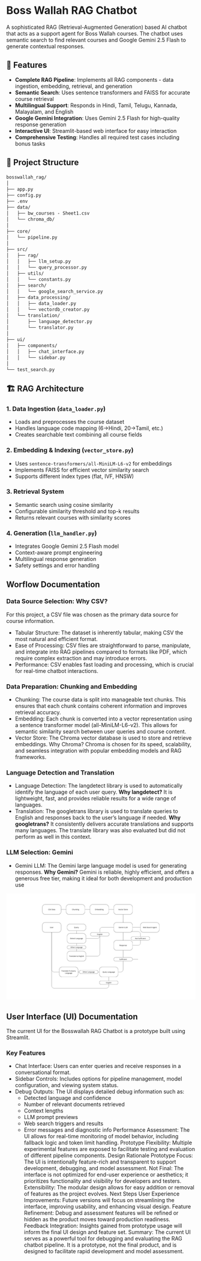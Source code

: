 # Boss Wallah RAG Chatbot

A sophisticated RAG (Retrieval-Augmented Generation) based AI chatbot that acts as a support agent for Boss Wallah courses. The chatbot uses semantic search to find relevant courses and Google Gemini 2.5 Flash to generate contextual responses.

## 🚀 Features

- **Complete RAG Pipeline**: Implements all RAG components - data ingestion, embedding, retrieval, and generation
- **Semantic Search**: Uses sentence transformers and FAISS for accurate course retrieval
- **Multilingual Support**: Responds in Hindi, Tamil, Telugu, Kannada, Malayalam, and English
- **Google Gemini Integration**: Uses Gemini 2.5 Flash for high-quality response generation
- **Interactive UI**: Streamlit-based web interface for easy interaction
- **Comprehensive Testing**: Handles all required test cases including bonus tasks

## 📁 Project Structure

```
bosswallah_rag/
│
├── app.py
├── config.py
├── .env
├── data/
│   ├── bw_courses - Sheet1.csv
│   └── chroma_db/
│
├── core/
│   └── pipeline.py
│
├── src/
│   ├── rag/
│   │   ├── llm_setup.py
│   │   └── query_processor.py
│   ├── utils/
│   │   └── constants.py
│   ├── search/
│   │   └── google_search_service.py
│   ├── data_processing/
│   │   ├── data_loader.py
│   │   └── vectordb_creator.py
│   └── translation/
│       ├── language_detector.py
│       └── translator.py
│
├── ui/
│   ├── components/
│   │   ├── chat_interface.py
│   │   └── sidebar.py
│
└── test_search.py
```

## 🏗️ RAG Architecture

### 1. Data Ingestion (`data_loader.py`)
- Loads and preprocesses the course dataset
- Handles language code mapping (6→Hindi, 20→Tamil, etc.)
- Creates searchable text combining all course fields

### 2. Embedding & Indexing (`vector_store.py`)
- Uses `sentence-transformers/all-MiniLM-L6-v2` for embeddings
- Implements FAISS for efficient vector similarity search
- Supports different index types (flat, IVF, HNSW)

### 3. Retrieval System
- Semantic search using cosine similarity
- Configurable similarity threshold and top-k results
- Returns relevant courses with similarity scores

### 4. Generation (`llm_handler.py`)
- Integrates Google Gemini 2.5 Flash model
- Context-aware prompt engineering
- Multilingual response generation
- Safety settings and error handling

## Worflow Documentation

### Data Source Selection: Why CSV?
For this project, a CSV file was chosen as the primary data source for course information.

- Tabular Structure: The dataset is inherently tabular, making CSV the most natural and efficient format.
- Ease of Processing: CSV files are straightforward to parse, manipulate, and integrate into RAG pipelines compared to formats like PDF, which require complex extraction and may introduce errors.
- Performance: CSV enables fast loading and processing, which is crucial for real-time chatbot interactions.

### Data Preparation: Chunking and Embedding
- Chunking:
The course data is split into manageable text chunks. This ensures that each chunk contains coherent information and improves retrieval accuracy.
- Embedding:
Each chunk is converted into a vector representation using a sentence transformer model (all-MiniLM-L6-v2).
This allows for semantic similarity search between user queries and course content.
- Vector Store:
The Chroma vector database is used to store and retrieve embeddings.
Why Chroma?
Chroma is chosen for its speed, scalability, and seamless integration with popular embedding models and RAG frameworks.

### Language Detection and Translation
- Language Detection:
The langdetect library is used to automatically identify the language of each user query.
**Why langdetect?**
It is lightweight, fast, and provides reliable results for a wide range of languages.
- Translation:
The googletrans library is used to translate queries to English and responses back to the user’s language if needed.
**Why googletrans?**
It consistently delivers accurate translations and supports many languages.
The translate library was also evaluated but did not perform as well in this context.

### LLM Selection: Gemini
- Gemini LLM:
The Gemini large language model is used for generating responses.
**Why Gemini?**
Gemini is reliable, highly efficient, and offers a generous free tier, making it ideal for both development and production use

![Architecture](docs/bosswallah_rag_architecture.png)

## User Interface (UI) Documentation
The current UI for the Bosswallah RAG Chatbot is a prototype built using Streamlit.

### Key Features
- Chat Interface:
Users can enter queries and receive responses in a conversational format.
- Sidebar Controls:
Includes options for pipeline management, model configuration, and viewing system status.
- Debug Outputs:
The UI displays detailed debug information such as:
    - Detected language and confidence
    - Number of relevant documents retrieved
    - Context lengths
    - LLM prompt previews
    - Web search triggers and results
    - Error messages and diagnostic info
Performance Assessment:
The UI allows for real-time monitoring of model behavior, including fallback logic and token limit handling.
Prototype Flexibility:
Multiple experimental features are exposed to facilitate testing and evaluation of different pipeline components.
Design Rationale
Prototype Focus:
The UI is intentionally feature-rich and transparent to support development, debugging, and model assessment.
Not Final:
The interface is not optimized for end-user experience or aesthetics; it prioritizes functionality and visibility for developers and testers.
Extensibility:
The modular design allows for easy addition or removal of features as the project evolves.
Next Steps
User Experience Improvements:
Future versions will focus on streamlining the interface, improving usability, and enhancing visual design.
Feature Refinement:
Debug and assessment features will be refined or hidden as the product moves toward production readiness.
Feedback Integration:
Insights gained from prototype usage will inform the final UI design and feature set.
Summary:
The current UI serves as a powerful tool for debugging and evaluating the RAG chatbot pipeline.
It is a prototype, not the final product, and is designed to facilitate rapid development and model assessment.
